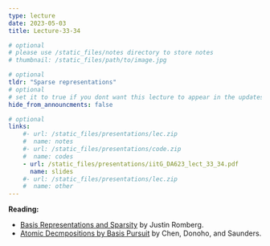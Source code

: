 ```yaml
---
type: lecture
date: 2023-05-03
title: Lecture-33-34

# optional
# please use /static_files/notes directory to store notes
# thumbnail: /static_files/path/to/image.jpg

# optional
tldr: "Sparse representations"
# optional
# set it to true if you dont want this lecture to appear in the updates section
hide_from_announcments: false

# optional
links: 
    #- url: /static_files/presentations/lec.zip
    #  name: notes
    #- url: /static_files/presentations/code.zip
    #  name: codes
    - url: /static_files/presentations/iitG_DA623_lect_33_34.pdf
      name: slides
    #- url: /static_files/presentations/lec.zip
    #  name: other
---
```


**Reading:**
- [Basis Representations and Sparsity](https://bpb-us-w2.wpmucdn.com/sites.gatech.edu/dist/2/436/files/2016/10/01-basis-expansions.pdf) by Justin Romberg.
- [Atomic Decmpositions by Basis Pursuit](https://web.stanford.edu/group/SOL/papers/BasisPursuit-SIGEST.pdf) by Chen, Donoho, and Saunders.